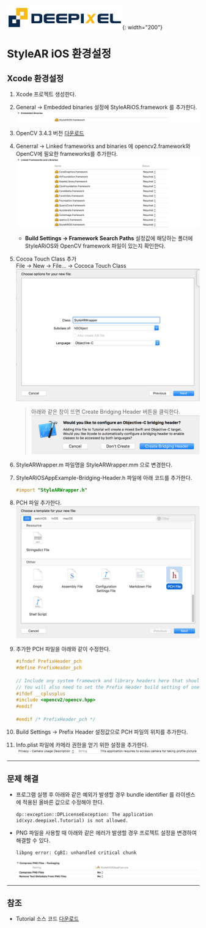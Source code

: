 ![deepixel.xyz](./img/Deepixel_logo.PNG){: width="200"}

# StyleAR iOS 환경설정

## Xcode 환경설정

1. Xcode 프로젝트 생성한다.
2. General -> Embedded binaries 설정에 StyleARiOS.framework 를 추가한다.
   ![embed binary](./img/xcode_embeded_binaries.png)
3. OpenCV 3.4.3 버전 [다운로드][OpenCV]
4. Generral -> Linked frameworks and binaries 에 opencv2.framework와 OpenCV에 필요한 frameworks를 추가한다.
   ![add frameworks](./img/xcode_linked_frameworks.png)
   - **Build Settings -> Framework Search Paths** 설정값에 해당하는 폴더에 StyleARiOS와 OpenCV framework 파일이 있는지 확인한다.
5. Cocoa Touch Class 추가  
   File -> New -> File… -> Cococa Touch Class
   ![add wrapper](./img/xcode_add_wrapper.png)
   > 아래와 같은 창이 뜨면 Create Bridging Header 버튼을 클릭한다.
   > ![create bridging header](./img/xcode_create_bridging_header.png)
6. StyleARWrapper.m 파일명을 StyleARWrapper.mm 으로 변경한다.
7. StyleARiOSAppExample-Bridging-Header.h 파일에 아래 코드를 추가한다.

    ```objective-c
    #import "StyleARWrapper.h"
    ```

8. PCH 파일 추가한다.
   ![add pch](./img/xcode_add_pch.png)
9. 추가한 PCH 파일을 아래와 같이 수정한다.

    ```c
    #ifndef PrefixHeader_pch
    #define PrefixHeader_pch

    // Include any system framework and library headers here that should be included in all compilation units.
    // You will also need to set the Prefix Header build setting of one or more of your targets to reference this file.
    #ifdef __cplusplus
    #include <opencv2/opencv.hpp>
    #endif

    #endif /* PrefixHeader_pch */
    ```

10. Build Settings -> Prefix Header 설정값으로 PCH 파일의 위치를 추가한다.

11. Info.plist 파일에 카메라 권한을 얻기 위한 설정을 추가한다.
    ![cameara permission](./img/xcode_require_camera_permission.png)

***

## 문제 해결

- 프로그램 실행 후 아래와 같은 예외가 발생할 경우 bundle identifier 를 라이센스에 적용된 올바른 값으로 수정해야 한다.

   ```text
   dp::exception::DPLicenseException: The application id(xyz.deepixel.Tutorial) is not allowed.
   ```

- PNG 파일을 사용할 때 아래와 같은 에러가 발생할 경우 프로젝트 설정을 변경하여 해결할 수 있다.

   ```text
   libpng error: CgBI: unhandled critical chunk
   ```

   ![cameara permission](./img/xcode_png.png)

***

## 참조

- Tutorial 소스 코드 [다운로드][tutorial_source_code]

[OpenCV]: https://opencv.org/releases.html
[tutorial_source_code]: https://github.com/deepixel-dev1/deepixel-dev1.github.io/tree/master/StyleAR/Ring/APP/tutorial/ios